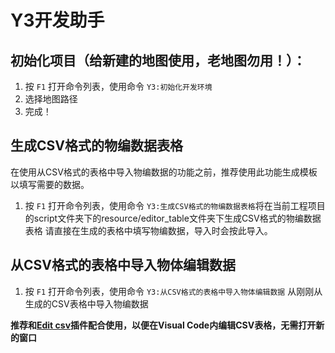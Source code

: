# Y3开发助手

## 初始化项目（给新建的地图使用，老地图勿用！）：

1. 按 `F1` 打开命令列表，使用命令 `Y3:初始化开发环境`
2. 选择地图路径
3. 完成！

## 生成CSV格式的物编数据表格
在使用从CSV格式的表格中导入物编数据的功能之前，推荐使用此功能生成模板以填写需要的数据。
1. 按 `F1` 打开命令列表，使用命令 `Y3:生成CSV格式的物编数据表格`将在当前工程项目的script文件夹下的resource/editor_table文件夹下生成CSV格式的物编数据表格
请直接在生成的表格中填写物编数据，导入时会按此导入。
## 从CSV格式的表格中导入物体编辑数据
1. 按 `F1` 打开命令列表，使用命令 `Y3:从CSV格式的表格中导入物体编辑数据`
从刚刚从生成的CSV表格中导入物编数据

**推荐和[Edit csv](https://marketplace.visualstudio.com/items?itemName=janisdd.vscode-edit-csv)插件配合使用，以便在Visual Code内编辑CSV表格，无需打开新的窗口**